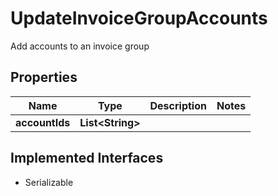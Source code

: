 

# UpdateInvoiceGroupAccounts

Add accounts to an invoice group

## Properties

| Name | Type | Description | Notes |
|------------ | ------------- | ------------- | -------------|
|**accountIds** | **List&lt;String&gt;** |  |  |


## Implemented Interfaces

* Serializable


